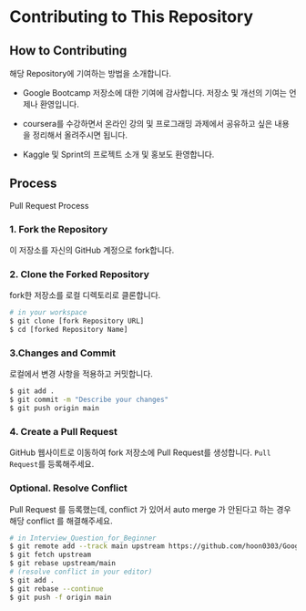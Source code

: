 # Contributing to This Repository

## How to Contributing
해당 Repository에 기여하는 방법을 소개합니다.

- Google Bootcamp 저장소에 대한 기여에 감사합니다. 저장소 및 개선의 기여는 언제나 환영입니다.

- coursera를 수강하면서 온라인 강의 및 프로그래밍 과제에서 공유하고 싶은 내용을 정리해서 올려주시면 됩니다.

- Kaggle 및 Sprint의 프로젝트 소개 및 홍보도 환영합니다.


## Process
Pull Request Process

### 1. Fork the Repository

이 저장소를 자신의 GitHub 계정으로 fork합니다.

### 2. Clone the Forked Repository

fork한 저장소를 로컬 디렉토리로 클론합니다.

```bash
# in your workspace
$ git clone [fork Repository URL]
$ cd [forked Repository Name]
```

### 3.Changes and Commit
로컬에서 변경 사항을 적용하고 커밋합니다.
```bash
$ git add .
$ git commit -m "Describe your changes"
$ git push origin main
```

### 4. Create a Pull Request
GitHub 웹사이트로 이동하여 fork 저장소에 Pull Request를 생성합니다.
`Pull Request`를 등록해주세요.

### Optional. Resolve Conflict

Pull Request 를 등록했는데, conflict 가 있어서 auto merge 가 안된다고 하는 경우 해당 conflict 를 해결해주세요.

```bash
# in Interview_Question_for_Beginner
$ git remote add --track main upstream https://github.com/hoon0303/Google_ML_Bootcamp_2024.git
$ git fetch upstream
$ git rebase upstream/main
# (resolve conflict in your editor)
$ git add .
$ git rebase --continue
$ git push -f origin main

